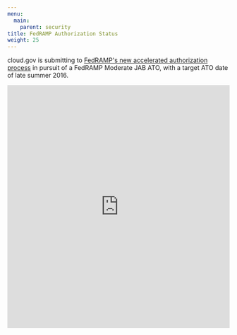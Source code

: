 ```yaml
---
menu:
  main:
    parent: security
title: FedRAMP Authorization Status
weight: 25
---
```

cloud.gov is submitting to [FedRAMP's new accelerated authorization process](https://www.fedramp.gov/event/fedramp-accelerated/) in pursuit of a FedRAMP Moderate JAB ATO, with a target ATO date of late summer 2016.
<iframe src="https://18f.aha.io/published/e24a68aec8958c8a74786e699264116d" style="width: 100%; height: 550px;" frameborder="0" scrolling="auto" seamless="seamless" allowfullscreen="true"></iframe>
